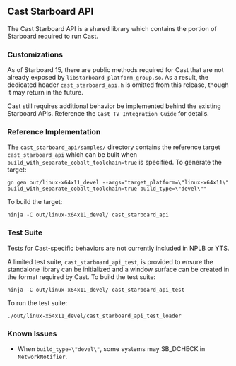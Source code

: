 ## Cast Starboard API

The Cast Starboard API is a shared library which contains the portion of
Starboard required to run Cast. 

### Customizations

As of Starboard 15, there are public methods required for Cast that are not
already exposed by `libstarboard_platform_group.so`. As a result, the dedicated
header `cast_starboard_api.h` is omitted from this release, though it may
return in the future.

Cast still requires additional behavior be implemented behind the existing
Starboard APIs. Reference the `Cast TV Integration Guide` for details.

### Reference Implementation

The `cast_starboard_api/samples/` directory contains the reference target
`cast_starboard_api` which can be built when
`build_with_separate_cobalt_toolchain=true` is specified. To generate the
target:

```
gn gen out/linux-x64x11_devel --args="target_platform=\"linux-x64x11\" build_with_separate_cobalt_toolchain=true build_type=\"devel\""
```

To build the target:

```
ninja -C out/linux-x64x11_devel/ cast_starboard_api
```

### Test Suite

Tests for Cast-specific behaviors are not currently included in NPLB or YTS.

A limited test suite, `cast_starboard_api_test`, is provided to ensure the
standalone library can be initialized and a window surface can be created in the
format required by Cast. To build the test suite:

```
ninja -C out/linux-x64x11_devel/ cast_starboard_api_test
```

To run the test suite:

```
./out/linux-x64x11_devel/cast_starboard_api_test_loader 
```

### Known Issues

- When `build_type=\"devel\"`, some systems may SB_DCHECK in `NetworkNotifier`.
